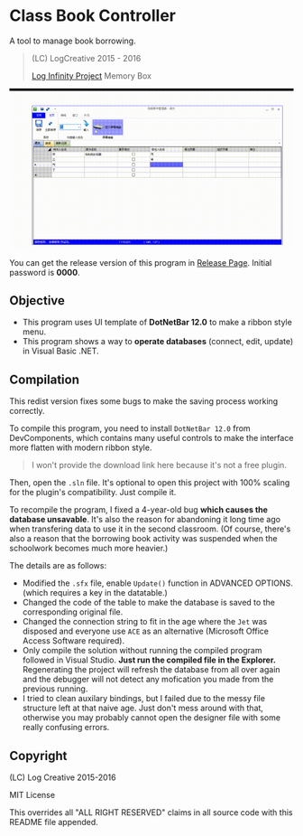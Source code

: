 # Class Book Controller

A tool to manage book borrowing.

> (LC) LogCreative 2015 - 2016
> 
> [Log Infinity Project](https://github.com/LogCreative/LogInfinity) Memory Box

![](program.gif)

You can get the release version of this program in [Release Page](https://github.com/LogCreative/ClassBookController/releases). Initial password is **0000**.

## Objective

- This program uses UI template of **DotNetBar 12.0** to make a ribbon style menu.
- This program shows a way to **operate databases** (connect, edit, update) in Visual Basic .NET.

## Compilation

This redist version fixes some bugs to make the saving process working correctly.

To compile this program, you need to install `DotNetBar 12.0` from DevComponents, which contains many useful controls to make the interface more flatten with modern ribbon style.

> I won't provide the download link here because it's not a free plugin.

Then, open the `.sln` file. It's optional to open this project with 100% scaling for the plugin's compatibility. Just compile it.

To recompile the program, I fixed a 4-year-old bug **which causes the database unsavable**. It's also the reason for abandoning it long time ago when transfering data to use it in the second classroom. (Of course, there's also a reason that the borrowing book activity was suspended when the schoolwork becomes much more heavier.)

The details are as follows:
- Modified the `.sfx` file, enable `Update()` function in ADVANCED OPTIONS. (which requires a key in the datatable.)
- Changed the code of the table to make the database is saved to the corresponding original file.
- Changed the connection string to fit in the age where the `Jet` was disposed and everyone use `ACE` as an alternative (Microsoft Office Access Software required).
- Only compile the solution without running the compiled program followed in Visual Studio. **Just run the compiled file in the Explorer.** Regenerating the project will refresh the database from all over again and the debugger will not detect any mofication you made from the previous running.
- I tried to clean auxilary bindings, but I failed due to the messy file structure left at that naive age. Just don't mess around with that, otherwise you may probably cannot open the designer file with some really confusing errors.

## Copyright

(LC) Log Creative 2015-2016

MIT License

This overrides all "ALL RIGHT RESERVED" claims in all source code with this README file appended.
